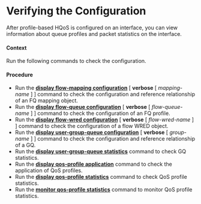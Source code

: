 Verifying the Configuration
===========================

After profile-based HQoS is configured on an interface, you can view information about queue profiles and packet statistics on the interface.

#### Context

Run the following commands to check the configuration.


#### Procedure

* Run the [**display flow-mapping configuration**](cmdqueryname=display+flow-mapping+configuration) [ **verbose** [ *mapping-name* ] ] command to check the configuration and reference relationship of an FQ mapping object.
* Run the [**display flow-queue configuration**](cmdqueryname=display+flow-queue+configuration) [ **verbose** [ *flow-queue-name* ] ] command to check the configuration of an FQ profile.
* Run the [**display flow-wred configuration**](cmdqueryname=display+flow-wred+configuration) [ **verbose** [ *flow-wred-name* ] ] command to check the configuration of a flow WRED object.
* Run the [**display user-group-queue configuration**](cmdqueryname=display+user-group-queue+configuration) [ **verbose** [ *group-name* ] ] command to check the configuration and reference relationship of a GQ.
* Run the [**display user-group-queue statistics**](cmdqueryname=display+user-group-queue+statistics) command to check GQ statistics.
* Run the [**display qos-profile application**](cmdqueryname=display+qos-profile+application) command to check the application of QoS profiles.
* Run the [**display qos-profile statistics**](cmdqueryname=display+qos-profile+statistics) command to check QoS profile statistics.
* Run the [**monitor qos-profile statistics**](cmdqueryname=monitor+qos-profile+statistics) command to monitor QoS profile statistics.